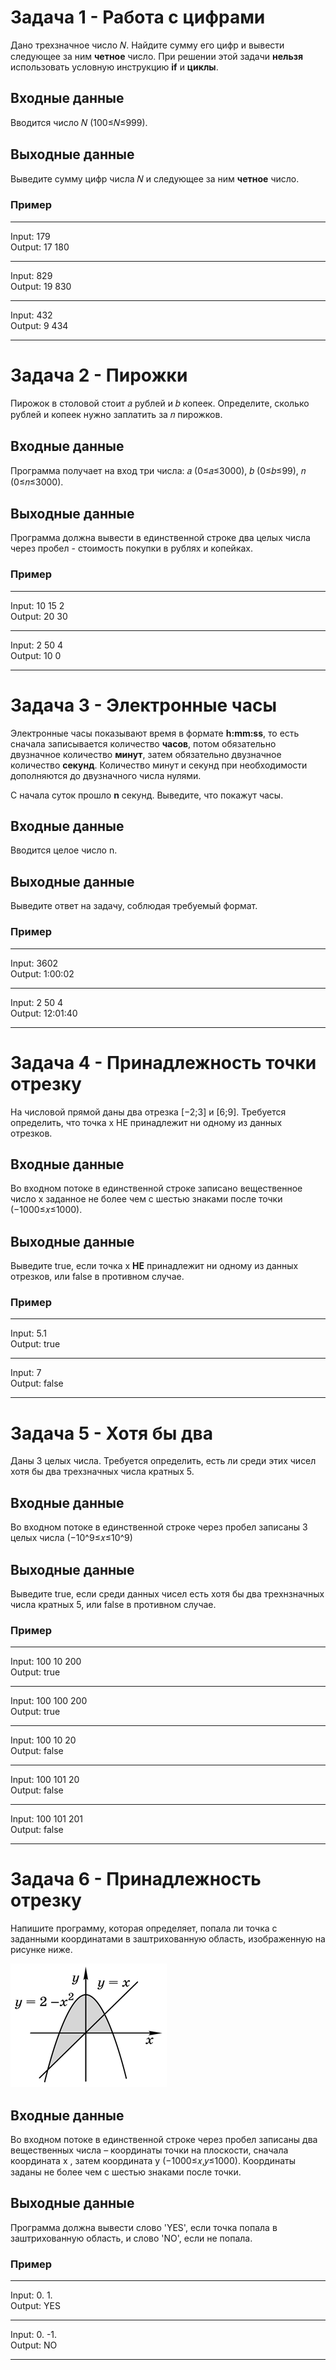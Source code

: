 # Задача 1 - Работа с цифрами

Дано трехзначное число 𝑁. Найдите сумму его цифр и вывести следующее за ним **четное** число.
При решении этой задачи **нельзя** использовать условную инструкцию **if** и **циклы**.

## Входные данные

Вводится число 𝑁 (100≤𝑁≤999).

## Выходные данные

Выведите сумму цифр числа 𝑁 и следующее за ним **четное** число.

### Пример

---

Input: 179 \
Output: 17 180

---

Input: 829 \
Output: 19 830

---

Input: 432 \
Output: 9 434

---

# Задача 2 - Пирожки

Пирожок в столовой стоит 𝑎 рублей и 𝑏 копеек. Определите, сколько рублей и копеек нужно заплатить за 𝑛 пирожков.

## Входные данные

Программа получает на вход три числа: 𝑎 (0≤𝑎≤3000), 𝑏 (0≤𝑏≤99), 𝑛 (0≤𝑛≤3000).

## Выходные данные

Программа должна вывести в единственной строке два целых числа через пробел - стоимость покупки в рублях и копейках.

### Пример

---

Input: 10 15 2 \
Output: 20 30

---

Input: 2 50 4 \
Output: 10 0

---

# Задача 3 - Электронные часы

Электронные часы показывают время в формате **h:mm:ss**, то есть сначала записывается количество **часов**, потом
обязательно двузначное количество **минут**, затем обязательно двузначное количество **секунд**. Количество минут и
секунд при необходимости дополняются до двузначного числа нулями.

С начала суток прошло **n** секунд. Выведите, что покажут часы.

## Входные данные

Вводится целое число n.

## Выходные данные

Выведите ответ на задачу, соблюдая требуемый формат.

### Пример

---

Input: 3602 \
Output: 1:00:02

---

Input: 2 50 4 \
Output: 12:01:40

---

# Задача 4 - Принадлежность точки отрезку

На числовой прямой даны два отрезка [−2;3] и [6;9]. Требуется определить, что точка x НЕ принадлежит ни одному из данных отрезков.

## Входные данные

Во входном потоке в единственной строке записано вещественное число x заданное не более чем с шестью знаками после точки (−1000≤𝑥≤1000).

## Выходные данные

Выведите true, если точка x **НЕ** принадлежит ни одному из данных отрезков, или false в противном случае.
### Пример

---

Input: 5.1 \
Output: true

---

Input: 7 \
Output: false

---

# Задача 5 - Хотя бы два

Даны 3 целых числа. Требуется определить, есть ли среди этих чисел хотя бы два трехзначных числа кратных 5.

## Входные данные

Во входном потоке в единственной строке через пробел записаны 3 целых числа (−10^9≤𝑥≤10^9)

## Выходные данные

Выведите true, если среди данных чисел есть хотя бы два трехнзначных числа кратных 5, или false в противном случае.

### Пример

---

Input: 100 10 200 \
Output: true

---

Input: 100 100 200 \
Output: true

--- 

Input: 100 10 20 \
Output: false

--- 

Input: 100 101 20 \
Output: false

--- 

Input: 100 101 201 \
Output: false

--- 

# Задача 6 - Принадлежность отрезку

Напишите программу, которая определяет, попала ли точка с заданными координатами в заштрихованную область, изображенную на рисунке ниже.

![task](Point-3.png)
## Входные данные

Во входном потоке в единственной строке через пробел записаны два вещественных числа – координаты точки на плоскости, сначала координата x , затем координата y (−1000≤𝑥,𝑦≤1000). Координаты заданы не более чем с шестью знаками после точки.

## Выходные данные

Программа должна вывести слово 'YES', если точка попала в заштрихованную область, и слово 'NO', если не попала.
### Пример

---

Input: 0. 1. \
Output: YES

---

Input: 0. -1. \
Output: NO

---